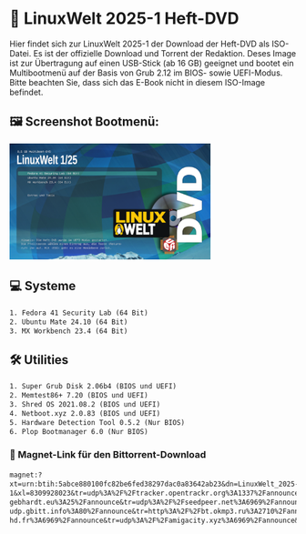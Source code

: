 # 💽 LinuxWelt 2025-1 Heft-DVD

Hier findet sich zur LinuxWelt 2025-1 der Download der Heft-DVD als ISO-Datei. Es ist der offizielle Download und Torrent der Redaktion. Deses Image ist zur Übertragung auf einen USB-Stick (ab 16 GB) geeignet und bootet ein Multibootmenü auf der Basis von Grub 2.12 im BIOS- sowie UEFI-Modus. Bitte beachten Sie, dass sich das E-Book nicht in diesem ISO-Image befindet.

## 🖼️ Screenshot Bootmenü:
<img src="https://github.com/LinuxWelt/LinuxWelt/blob/main/docs/images/LinuxWelt_2025-1_menu.png" width="70%">

## 💻 Systeme
    1. Fedora 41 Security Lab (64 Bit)
    2. Ubuntu Mate 24.10 (64 Bit)
    3. MX Workbench 23.4 (64 Bit)

## 🛠️ Utilities
    1. Super Grub Disk 2.06b4 (BIOS und UEFI)
    2. Memtest86+ 7.20 (BIOS und UEFI)
    3. Shred OS 2021.08.2 (BIOS und UEFI)
    4. Netboot.xyz 2.0.83 (BIOS und UEFI)
    5. Hardware Detection Tool 0.5.2 (Nur BIOS)
    6. Plop Bootmanager 6.0 (Nur BIOS)


### 🧲 Magnet-Link für den Bittorrent-Download

```
magnet:?xt=urn:btih:5abce880100fc82be6fed38297dac0a83642ab23&dn=LinuxWelt_2025-1&xl=8309928023&tr=udp%3A%2F%2Ftracker.opentrackr.org%3A1337%2Fannounce&tr=udp%3A%2F%2Fopen.stealth.si%3A80%2Fannounce&tr=udp%3A%2F%2Fexodus.desync.com%3A6969%2Fannounce&tr=http%3A%2F%2Ftracker.files.fm%3A6969%2Fannounce&tr=udp%3A%2F%2Fz.mercax.com%3A53%2Fannounce&tr=udp%3A%2F%2Ftracker.torrent.eu.org%3A451%2Fannounce&tr=udp%3A%2F%2Ftracker.breizh.pm%3A6969%2Fannounce&tr=udp%3A%2F%2Fopen.dstud.io%3A6969%2Fannounce&tr=udp%3A%2F%2Fopen.demonii.com%3A1337%2Fannounce&tr=https%3A%2F%2Ftracker.tamersunion.org%3A443%2Fannounce&tr=https%3A%2F%2Fwww.peckservers.com%3A9443%2Fannounce&tr=https%3A%2F%2Ftrackers.mlsub.net%3A443%2Fannounce&tr=udp%3A%2F%2Ftracker.fnix.net%3A6969%2Fannounce&tr=udp%3A%2F%2Fevan.im%3A6969%2Fannounce&tr=https%3A%2F%2Ftracker.yemekyedim.com%3A443%2Fannounce&tr=udp%3A%2F%2Fmartin-gebhardt.eu%3A25%2Fannounce&tr=udp%3A%2F%2Fseedpeer.net%3A6969%2Fannounce&tr=https%3A%2F%2Ftracker.gcrenwp.top%3A443%2Fannounce&tr=https%3A%2F%2Fpybittrack.retiolus.net%3A443%2Fannounce&tr=udp%3A%2F%2Ftracker.xor.st%3A6969%2Fannounce&tr=udp%3A%2F%2Ftrackarr.org%3A6969%2Fannounce&tr=udp%3A%2F%2Fp4p.arenabg.com%3A1337%2Fannounce&tr=udp%3A%2F%2Ftracker-udp.gbitt.info%3A80%2Fannounce&tr=http%3A%2F%2Fbt.okmp3.ru%3A2710%2Fannounce&tr=http%3A%2F%2Ftracker1.itzmx.com%3A8080%2Fannounce&tr=https%3A%2F%2Ftracker.cloudit.top%3A443%2Fannounce&tr=udp%3A%2F%2Fexplodie.org%3A6969%2Fannounce&tr=http%3A%2F%2Fbvarf.tracker.sh%3A2086%2Fannounce&tr=udp%3A%2F%2Ftracker.skynetcloud.site%3A6969%2Fannounce&tr=https%3A%2F%2Ftrackers.run%3A443%2Fannounce&tr=https%3A%2F%2Fretracker2.x2k.ru%3A443%2Fannounce&tr=udp%3A%2F%2Fepider.me%3A6969%2Fannounce&tr=udp%3A%2F%2Ftracker.0x7c0.com%3A6969%2Fannounce&tr=udp%3A%2F%2Fodd-hd.fr%3A6969%2Fannounce&tr=udp%3A%2F%2Famigacity.xyz%3A6969%2Fannounce&tr=udp%3A%2F%2Ftracker.gmi.gd%3A6969%2Fannounce
```
